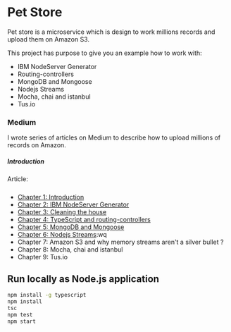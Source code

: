 # Pet Store 

Pet store is a microservice which is design to work millions records and upload them on Amazon S3. 

This project has purpose to give you an example how to work with: 

- IBM NodeServer Generator
- Routing-controllers
- MongoDB and Mongoose
- Nodejs Streams
- Mocha, chai and istanbul
- Tus.io

### Medium 

I wrote series of articles on Medium to describe how to upload millions of records on Amazon.

##### Introduction

Article: 

##### 

- [Chapter 1: Introduction](https://medium.com/p/fafc208e40ad)
- [Chapter 2: IBM NodeServer Generator](https://medium.com/p/87a6be6095ca)
- [Chapter 3: Cleaning the house](https://medium.com/@d_danailov/nodejs-microservice-importing-millions-records-on-amazon-s3-cleaning-the-house-chapter-3-eb7c5eb9c2d0)
- [Chapter 4: TypeScript and routing-controllers](https://medium.com/@d_danailov/nodejs-microservice-importing-millions-records-on-amazon-s3-typescript-and-routing-controllers-3a296c622a3f)
- [Chapter 5: MongoDB and Mongoose](https://medium.com/@d_danailov/nodejs-microservice-importing-millions-records-on-amazon-s3-mongodb-and-mongoose-chapter-5-916c0d1a0a68)
- [Chapter 6: Nodejs Streams](https://medium.com/@d_danailov/nodejs-microservice-importing-millions-records-on-amazon-s3-nodejs-streams-chapter-6-36776321441b):wq
- Chapter 7: Amazon S3 and why memory streams aren't a silver bullet ?
- Chapter 8: Mocha, chai and istanbul 
- Chapter 9: Tus.io

## Run locally as Node.js application

```bash
npm install -g typescript
npm install
tsc
npm test
npm start
```
